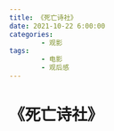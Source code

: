 ```yaml
---
title: 《死亡诗社》
date: 2021-10-22 6:00:00
categories:
        - 观影
tags:
        - 电影
        - 观后感
---
```


# 《死亡诗社》
